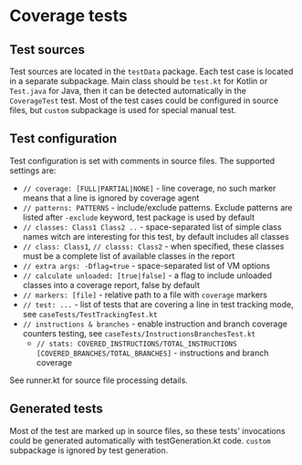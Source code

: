 # Coverage tests

## Test sources
Test sources are located in the `testData` package. Each test case is located in a 
separate subpackage. Main class should be `test.kt` for Kotlin or `Test.java` for Java, then it can be detected automatically in the `CoverageTest` test.
Most of the test cases could be configured in source files, but `custom` subpackage is used for special manual test.

## Test configuration
Test configuration is set with comments in source files. The supported settings are:
* `// coverage: [FULL|PARTIAL|NONE]` - line coverage, no such marker means that a line is ignored by coverage agent
* `// patterns: PATTERNS` - include/exclude patterns. Exclude patterns are listed after `-exclude` keyword, test package is used by default
* `// classes: Class1 Class2 ..` - space-separated list of simple class names witch are interesting for this test, by default includes all classes
* `// class: Class1`, `// classs: Class2` - when specified, these classes must be a complete list of available classes in the report
* `// extra args: -Dflag=true` - space-separated list of VM options
* `// calculate unloaded: [true|false]` - a flag to include unloaded classes into a coverage report, false by default
* `// markers: [file]` - relative path to a file with `coverage` markers
* `// test: ...` - list of tests that are covering a line in test tracking mode, see `caseTests/TestTrackingTest.kt`
* `// instructions & branches` - enable instruction and branch coverage counters testing, see `caseTests/InstructionsBranchesTest.kt`
  * `// stats: COVERED_INSTRUCTIONS/TOTAL_INSTRUCTIONS [COVERED_BRANCHES/TOTAL_BRANCHES]` - instructions and branch coverage

See runner.kt for source file processing details.

## Generated tests
Most of the test are marked up in source files, so these tests' invocations could be generated automatically with testGeneration.kt code. 
`custom` subpackage is ignored by test generation.

